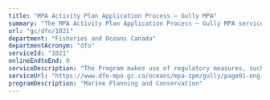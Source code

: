 ```yaml
---
title: "MPA Activity Plan Application Process – Gully MPA"
summary: "The MPA Activity Plan Application Process – Gully MPA service from Fisheries and Oceans Canada is not available end-to-end online, according to the GC Service Inventory."
url: "gc/dfo/1021"
department: "Fisheries and Oceans Canada"
departmentAcronym: "dfo"
serviceId: "1021"
onlineEndtoEnd: 0
serviceDescription: "The Program makes use of regulatory measures, such as Marine Protected Areas (MPAs) Regulations in which  prohibitions and allowed activities are detailed, to conserve and sustainably manage marine ecosystems. Activity plans must be submitted to the relevant DFO Regional authority for specific activities, to ensure human activities within the MPA are compliant and consistent with the regulation and objectives of the MPA."
serviceUrl: "https://www.dfo-mpo.gc.ca/oceans/mpa-zpm/gully/page01-eng.html"
programDescription: "Marine Planning and Conservation"
---
```

